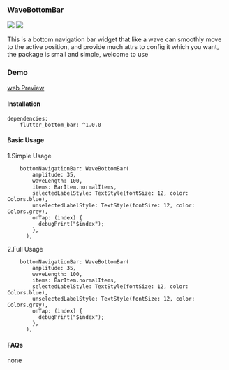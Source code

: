 ### WaveBottomBar

[![](https://img.shields.io/pub/v/flutter_bottom_bar.svg?color=blue)](https://pub.dev/packages/flutter_bottom_bar)
[![](https://img.shields.io/github/last-commit/wenchaosong/FlutterBottomBar?color=yellow)](https://github.com/wenchaosong/FlutterBottomBar)

This is a bottom navigation bar widget that like a wave can smoothly move to the active position,
and provide much attrs to config it which you want, the package is small and simple, welcome to use

### Demo

[web Preview](https://wenchaosong.github.io/FlutterBottomBar/)

#### Installation

```
dependencies:
    flutter_bottom_bar: ^1.0.0
```

#### Basic Usage

1.Simple Usage

```
    bottomNavigationBar: WaveBottomBar(
        amplitude: 35,
        waveLength: 100,
        items: BarItem.normalItems,
        selectedLabelStyle: TextStyle(fontSize: 12, color: Colors.blue),
        unselectedLabelStyle: TextStyle(fontSize: 12, color: Colors.grey),
        onTap: (index) {
          debugPrint("$index");
        },
      ),
```

2.Full Usage

```
    bottomNavigationBar: WaveBottomBar(
        amplitude: 35,
        waveLength: 100,
        items: BarItem.normalItems,
        selectedLabelStyle: TextStyle(fontSize: 12, color: Colors.blue),
        unselectedLabelStyle: TextStyle(fontSize: 12, color: Colors.grey),
        onTap: (index) {
          debugPrint("$index");
        },
      ),
```

#### FAQs

none

